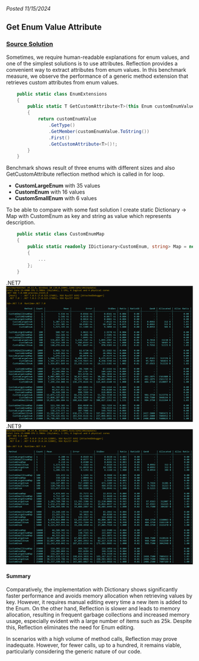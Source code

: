 *Posted 11/15/2024*
## Get Enum Value Attribute

### [Source Solution](https://github.com/Gramli/ReflectionBenchmark/tree/main/src/ReflectionBenchmark/GetEnumAttribute)

Sometimes, we require human-readable explanations for enum values, and one of the simplest solutions is to use attributes. Reflection provides a convenient way to extract attributes from enum values. In this benchmark measure, we observe the performance of a generic method extension that retrieves custom attributes from enum values.

```csharp
    public static class EnumExtensions
    {
        public static T GetCustomAttribute<T>(this Enum customEnumValue) where T : Attribute
        {
            return customEnumValue
                .GetType()
                .GetMember(customEnumValue.ToString())
                .First()
                .GetCustomAttribute<T>()!;
        }
    }
```

Benchmark shows result of three enums with different sizes and also GetCustomAttribute reflection method which is called in for loop.
* **CustomLargeEnum** with 35 values 
* **CustomEnum** with 16 values
* **CustomSmallEnum** with 6 values

To be able to compare with some fast solution I create static Dictionary -> Map with CustomEnum as key and string as value which represents description.

```csharp
    public static class CustomEnumMap
    {
        public static readonly IDictionary<CustomEnum, string> Map = new Dictionary<CustomEnum, string>()
        {
			...
        };
    }
```
.NET7  
![Measure One - Get Enum Attribute](../assets/getEnumAttribute.png)  
.NET9  
![Measure One - Get Enum Attribute](../assets/getEnumAttribute_net9.png)  

#### Summary
Comparatively, the implementation with Dictionary shows significantly faster performance and avoids memory allocation when retrieving values by key. However, it requires manual editing every time a new item is added to the Enum.
On the other hand, Reflection is slower and leads to memory allocation, resulting in frequent garbage collections and increased memory usage, especially evident with a large number of items such as 25k. Despite this, Reflection eliminates the need for Enum editing.

In scenarios with a high volume of method calls, Reflection may prove inadequate. However, for fewer calls, up to a hundred, it remains viable, particularly considering the generic nature of our code.